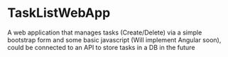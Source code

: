 # TaskListWebApp
A web application that manages tasks (Create/Delete) via a simple bootstrap form and some basic javascript (Will implement Angular soon), could be connected to an API to store tasks in a DB in the future
